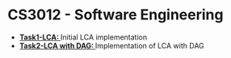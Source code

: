 # CS3012 - Software Engineering
<ul>
  <li> <b><a href="https://github.com/whelandm/SoftEng/tree/master/Task1-LCA">Task1-LCA: </a></b> Initial LCA implementation </li>
  <li> <b><a href="https://github.com/whelandm/SoftEng/tree/master/Task2-LCA">Task2-LCA with DAG: </a></b> Implementation of LCA with DAG </li>
</ul>
